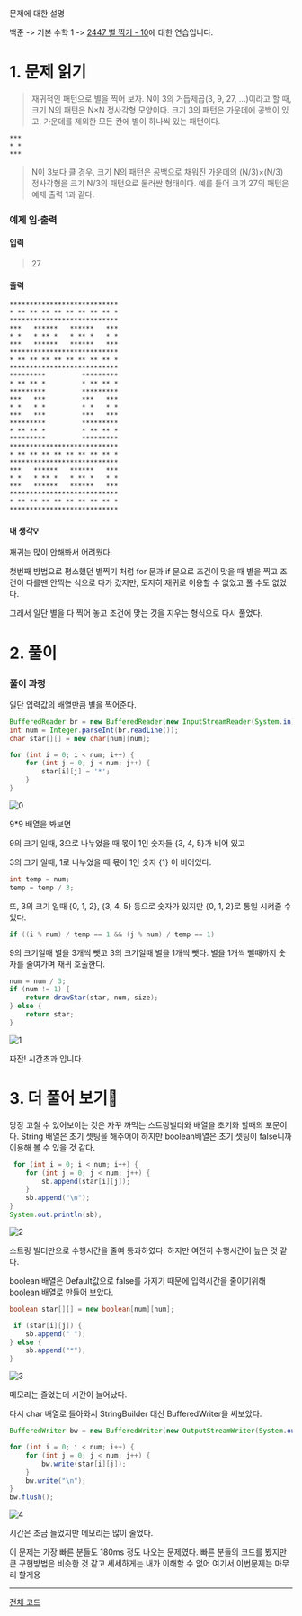 문제에 대한 설명

백준 -> 기본 수학 1 -> <a href="https://www.acmicpc.net/problem/2447" target="_blank">2447 별 찍기 - 10</a>에 대한 연습입니다.



# 1. 문제 읽기
 
>재귀적인 패턴으로 별을 찍어 보자. N이 3의 거듭제곱(3, 9, 27, ...)이라고 할 때, 크기 N의 패턴은 N×N 정사각형 모양이다.
크기 3의 패턴은 가운데에 공백이 있고, 가운데를 제외한 모든 칸에 별이 하나씩 있는 패턴이다.
```
***
* *
***
```
>N이 3보다 클 경우, 크기 N의 패턴은 공백으로 채워진 가운데의 (N/3)×(N/3) 정사각형을 크기 N/3의 패턴으로 둘러싼 형태이다. 예를 들어 크기 27의 패턴은 예제 출력 1과 같다.


### 예제 입·출력
#### 입력
>27
#### 출력
>
```
***************************
* ** ** ** ** ** ** ** ** *
***************************
***   ******   ******   ***
* *   * ** *   * ** *   * *
***   ******   ******   ***
***************************
* ** ** ** ** ** ** ** ** *
***************************
*********         *********
* ** ** *         * ** ** *
*********         *********
***   ***         ***   ***
* *   * *         * *   * *
***   ***         ***   ***
*********         *********
* ** ** *         * ** ** *
*********         *********
***************************
* ** ** ** ** ** ** ** ** *
***************************
***   ******   ******   ***
* *   * ** *   * ** *   * *
***   ******   ******   ***
***************************
* ** ** ** ** ** ** ** ** *
***************************
```

#### 내 생각💡
재귀는 많이 안해봐서 어려웠다.

첫번째 방법으로 평소했던 별찍기 처럼 for 문과 if 문으로 조건이 맞을 때 별을 찍고 조건이 다를땐 안찍는 식으로 다가 갔지만, 도저히 재귀로 이용할 수 없었고 풀 수도 없었다.

그래서 일단 별을 다 찍어 놓고 조건에 맞는 것을 지우는 형식으로 다시 풀었다.

# 2. 풀이

### 풀이 과정

일단 입력값의 배열만큼 별을 찍어준다. 

```java
BufferedReader br = new BufferedReader(new InputStreamReader(System.in));
int num = Integer.parseInt(br.readLine());
char star[][] = new char[num][num];

for (int i = 0; i < num; i++) {
    for (int j = 0; j < num; j++) {
        star[i][j] = '*';
    }
}
```


![0](https://user-images.githubusercontent.com/45132207/104482667-8bcc0f00-560a-11eb-8d58-a899677c9469.PNG)

9*9 배열을 봐보면

9의 크기 일때,
3으로 나누었을 때 몫이 1인 숫자들 {3, 4, 5}가 비어 있고

3의 크기 일때,
1로 나누었을 때 몫이 1인 숫자 {1} 이 비어있다.

```java
int temp = num;
temp = temp / 3;
```

또, 3의 크기 일때 {0, 1, 2}, {3, 4, 5} 등으로 숫자가 있지만
{0, 1, 2}로 통일 시켜줄 수 있다.

```java
if ((i % num) / temp == 1 && (j % num) / temp == 1)
```

9의 크기일때 별을 3개씩 뺏고
3의 크기일때 별을 1개씩 뺏다.
별을 1개씩 뺄때까지 숫자를 줄여가며 재귀 호출한다.

```java
num = num / 3;
if (num != 1) {
    return drawStar(star, num, size);
} else {
    return star;
}
```

![1](https://user-images.githubusercontent.com/45132207/104483504-87ecbc80-560b-11eb-9481-f7addd2cfa9c.PNG)

짜잔! 시간초과 입니다.


# 3. 더 풀어 보기🚨

당장 고칠 수 있어보이는 것은 
자꾸 까먹는 스트링빌더와 배열을 초기화 할때의 포문이다.
String 배열은 초기 셋팅을 해주어야 하지만 boolean배열은 초기 셋팅이 false니까 이용해 볼 수 있을 것 같다.

```java
 for (int i = 0; i < num; i++) {
    for (int j = 0; j < num; j++) {
        sb.append(star[i][j]);
    }
    sb.append("\n");
}
System.out.println(sb);
```

![2](https://user-images.githubusercontent.com/45132207/104484072-2bd66800-560c-11eb-8a88-3e27df2afdd9.PNG)

스트링 빌더만으로 수행시간을 줄여 통과하였다.
하지만 여전히 수행시간이 높은 것 같다.

boolean 배열은 Default값으로 false를 가지기 때문에
입력시간을 줄이기위해 boolean 배열로 만들어 보았다.

```java
boolean star[][] = new boolean[num][num];

 if (star[i][j]) {
    sb.append(" ");
} else {
    sb.append("*");
}
```

![3](https://user-images.githubusercontent.com/45132207/104484670-e7979780-560c-11eb-83b1-e2d282739a4a.PNG)

메모리는 줄었는데 시간이 늘어났다.

다시 char 배열로 돌아와서 StringBuilder 대신 BufferedWriter을 써보았다.

```java
BufferedWriter bw = new BufferedWriter(new OutputStreamWriter(System.out));

for (int i = 0; i < num; i++) {
    for (int j = 0; j < num; j++) {
        bw.write(star[i][j]);
    }
    bw.write("\n");
}
bw.flush();
```

![4](https://user-images.githubusercontent.com/45132207/104485541-f7fc4200-560d-11eb-8f0e-a5e1db174f1e.PNG)

시간은 조금 늘었지만 메모리는 많이 줄었다.

이 문제는 가장 빠른 분들도 180ms 정도 나오는 문제였다.
빠른 분들의 코드를 봤지만 큰 구현방법은 비슷한 것 같고 세세하게는 내가 이해할 수 없어 여기서 이번문제는 마무리 할게용

---
<a href="https://github.com/azqazq195/Coding-Test/blob/master/src/Baekjun/재귀/별찍기_10.java" target="_blank">전체 코드</a>
